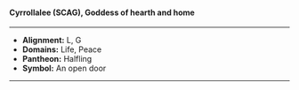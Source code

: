 #### Cyrrollalee (SCAG), Goddess of hearth and home
___

- **Alignment:** L, G
- **Domains:** Life, Peace
- **Pantheon:** Halfling
- **Symbol:** An open door
___
